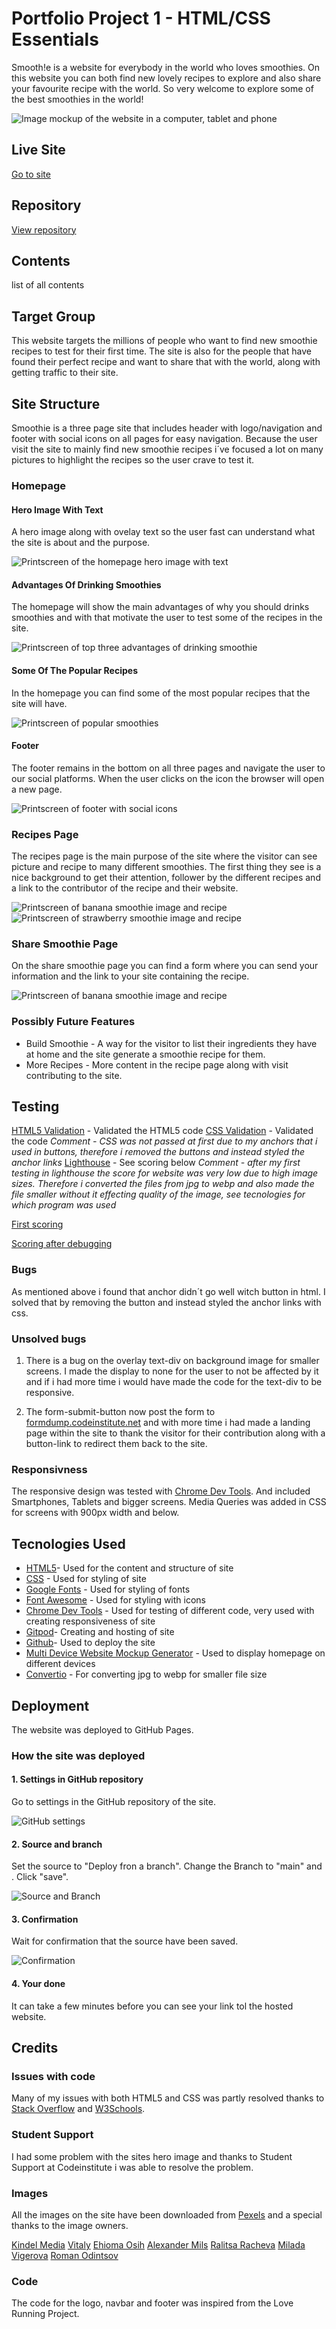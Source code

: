# Portfolio Project 1 - HTML/CSS Essentials

Smooth!e is a website for everybody in the world who loves smoothies. On this website you can both find new lovely recipes to explore and also share your favourite recipe with the world. So very welcome to explore some of the best smoothies in the world!

![Image mockup of the website in a computer, tablet and phone](assets/images/readme-images/Smoothie%20-%20Mockup.png)

## Live Site
[Go to site](https://williamtyn.github.io/smoothies/) 

## Repository
[View repository](https://github.com/williamtyn/smoothies) 

## Contents
list of all contents

## Target Group
This website targets the millions of people who want to find new smoothie recipes to test for their first time. The site is also for the people that have found their perfect recipe and want to share that with the world, along with getting traffic to their site.

## Site Structure
Smoothie is a three page site that includes header with logo/navigation and footer with social icons on all pages for easy navigation. Because the user visit the site to mainly find new smoothie recipes i´ve focused a lot on many pictures to highlight the recipes so the user crave to test it.

### Homepage

#### Hero Image With Text
A hero image along with ovelay text so the user fast can understand what the site is about and the purpose.

![Printscreen of the homepage hero image with text](assets/images/readme-images/hero-with-text.png)

#### Advantages Of Drinking Smoothies
The homepage will show the main advantages of why you should drinks smoothies and with that motivate the user to test some of the recipes in the site.

![Printscreen of top three advantages of drinking smoothie](assets/images/readme-images/advantages.png)

#### Some Of The Popular Recipes
In the homepage you can find some of the most popular recipes that the site will have.

![Printscreen of popular smoothies](assets/images/readme-images/top-recipes.png)

#### Footer
The footer remains in the bottom on all three pages and navigate the user to our social platforms. When the user clicks on the icon the browser will open a new page.

![Printscreen of footer with social icons](assets/images/readme-images/footer.png)

### Recipes Page
The recipes page is the main purpose of the site where the visitor can see picture and recipe to many different smoothies. The first thing they see is a nice background to get their attention, follower by the different recipes and a link to the contributor of the recipe and their website.

![Printscreen of banana smoothie image and recipe](assets/images/readme-images/printscreen-banana-recipe.png)
![Printscreen of strawberry smoothie image and recipe](assets/images/readme-images/printscreen-strawberry-recipe.png)

### Share Smoothie Page
On the share smoothie page you can find a form where you can send your information and the link to your site containing the recipe.

![Printscreen of banana smoothie image and recipe](assets/images/readme-images/send-recipe.png)

### Possibly Future Features
* Build Smoothie - A way for the visitor to list their ingredients they have at home and the site generate a smoothie recipe for them.
* More Recipes - More content in the recipe page along with visit contributing to the site.

## Testing
[HTML5 Validation](https://validator.w3.org/#validate_by_input) - Validated the HTML5 code 
[CSS Validation](https://jigsaw.w3.org/css-validator/) - Validated the code
*Comment - CSS was not passed at first due to my anchors that i used in buttons, therefore i removed the buttons and instead styled the anchor links*
[Lighthouse](https://web.dev/measure/) - See scoring below
*Comment - after my first testing in lighthouse the score for website was very low due to high image sizes. Therefore i converted the files from jpg to webp and also made the file smaller without it effecting quality of the image, see tecnologies for which program was used*

[First scoring](assets/images/readme-images/lighthouse-1.png)

[Scoring after debugging](assets/images/readme-images/lighthouse-2.png)

### Bugs
As mentioned above i found that anchor didn´t go well witch button in html. I solved that by removing the button and instead styled the anchor links with css.

### Unsolved bugs
1. There is a bug on the overlay text-div on background image for smaller screens. I made the display to none for the user to not be affected by it and if i had more time i would have made the code for the text-div to be responsive.

2. The form-submit-button now post the form to [formdump.codeinstitute.net](https://formdump.codeinstitute.net/) and with more time i had made a landing page within the site to thank the visitor for their contribution along with a button-link to redirect them back to the site.

### Responsivness
The responsive design was tested with [Chrome Dev Tools](https://developer.chrome.com/docs/devtools/). And included Smartphones, Tablets and bigger screens. Media Queries was added in CSS for screens with 900px width and below.

## Tecnologies Used
* [HTML5](https://www.w3.org/TR/2014/REC-html5-20141028/introduction.html)- Used for the content and structure of site
* [CSS](https://www.w3.org/Style/CSS/Overview.en.html) - Used for styling of site
* [Google Fonts](https://fonts.google.com/) - Used for styling of fonts 
* [Font Awesome](https://fontawesome.com/) - Used for styling with icons
* [Chrome Dev Tools](https://developer.chrome.com/docs/devtools/) - Used for testing of different code, very used with creating responsiveness of site
* [Gitpod](https://www.gitpod.io/)- Creating and hosting of site
* [Github](https://github.com/)- Used to deploy the site
* [Multi Device Website Mockup Generator](https://techsini.com/multi-mockup/index.php) - Used to display homepage on different devices
* [Convertio](https://convertio.co/) - For converting jpg to webp for smaller file size

## Deployment
The website was deployed to GitHub Pages.

### How the site was deployed

#### 1. Settings in GitHub repository
Go to settings in the GitHub repository of the site.

![GitHub settings](assets/images/readme-images/github-settings.png)

#### 2. Source and branch
Set the source to "Deploy fron a branch".
Change the Branch to "main" and .
Click "save".

![Source and Branch](assets/images/readme-images/source-branch.png)

#### 3. Confirmation
Wait for confirmation that the source have been saved.

![Confirmation](assets/images/readme-images/confirmation.png)

#### 4. Your done
It can take a few minutes before you can see your link tol the hosted website.

## Credits

### Issues with code
Many of my issues with both HTML5 and CSS was partly resolved thanks to [Stack Overflow](https://stackoverflow.com/) and [W3Schools](https://www.w3schools.com/).

### Student Support
I had some problem with the sites hero image and thanks to Student Support at Codeinstitute i was able to resolve the problem.

### Images
All the images on the site have been downloaded from [Pexels](https://www.pexels.com/sv-se/) and a special thanks to the image owners.

[Kindel Media](https://www.pexels.com/sv-se/foto/smoothie-konserveringsburk-forfriskning-kalla-drycker-8181548/)
[Vitaly](https://www.pexels.com/sv-se/foto/kafe-banan-smoothie-halsosam-mat-11712526/)
[Ehioma Osih](https://www.pexels.com/sv-se/foto/glas-efterratt-dekoration-jordgubbe-10766779/)
[Alexander Mils](https://www.pexels.com/sv-se/foto/mat-kall-halsosam-tra-1853812/)
[Ralitsa Racheva](https://www.pexels.com/sv-se/foto/dryck-glas-frukt-blabar-11135665/)
[Milada Vigerova](https://www.pexels.com/sv-se/foto/dryck-frukt-jordgubbar-farsk-5984486/)
[Roman Odintsov](https://www.pexels.com/sv-se/foto/halsosam-dryck-metall-bord-4958863/)

### Code
The code for the logo, navbar and footer was inspired from the Love Running Project.